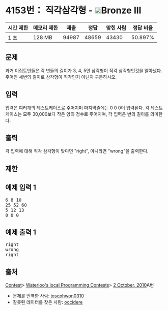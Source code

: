 # 4153번： 직각삼각형 - <img src="https://static.solved.ac/tier_small/3.svg" style="height:20px" />Bronze III


| 시간 제한 | 메모리 제한 | 제출 | 정답 | 맞힌 사람 | 정답 비율 |
| --- | --- | --- | --- | --- | --- |
| 1 초 | 128 MB | 94987 | 48659 | 43430 | 50.897% |


## 문제


과거 이집트인들은 각 변들의 길이가 3, 4, 5인 삼각형이 직각 삼각형인것을 알아냈다. 주어진 세변의 길이로 삼각형이 직각인지 아닌지 구분하시오.



## 입력


입력은 여러개의 테스트케이스로 주어지며 마지막줄에는 0 0 0이 입력된다. 각 테스트케이스는 모두 30,000보다 작은 양의 정수로 주어지며, 각 입력은 변의 길이를 의미한다.




## 출력


각 입력에 대해 직각 삼각형이 맞다면 "right", 아니라면 "wrong"을 출력한다.




## 제한




## 예제 입력 1


<pre>6 8 10
25 52 60
5 12 13
0 0 0
</pre>


## 예제 출력 1


<pre>right
wrong
right
</pre>






## 출처




[Contest](/category/45)> [Waterloo's local Programming Contests](/category/98)> [2 October, 2010](/category/detail/475)A번
- 문제를 번역한 사람: [josephwon0310](/user/josephwon0310)
- 잘못된 데이터를 찾은 사람: [occidere](/user/occidere)




